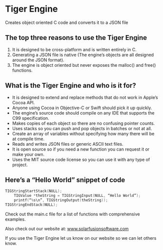 # Tiger Engine
Creates object oriented C code and converts it to a JSON file

## The top three reasons to use the Tiger Engine

1. It is designed to be cross-platform and is written entirely in C.
2. Generating a JSON file is native (The engine’s objects are all designed around the JSON format).
3. The engine is object oriented but never exposes the malloc() and free() functions.

## What is the Tiger Engine and who is it for?

* It is designed to extend and replace methods that do not work in Apple’s Cocoa API.
* Anyone using Cocoa in Objective-C or Swift should pick it up quickly.
* The engine’s source code should compile on any IDE that supports the C99 specification.
* Makes copies of each object so there are no confusing pointer counts.
* Uses stacks so you can push and pop objects in batches or not at all.
* Create an array of variables without specifying how many there will be at compile time.
* Reads and writes JSON files or generic ASCII text files.
* It is open source so if you need a new function you can request it or make your own.
* Uses the MIT source code license so you can use it with any type of project.

## Here’s a “Hello World” snippet of code

```c
TIGStringStartStack(NULL);
	TIGValue *theString = TIGStringInput(NULL, “Hello World”);
	printf(“%s\n”, TIGStringOutput(theString));
TIGStringEndStack(NULL);
```
Check out the main.c file for a list of functions with comprehensive examples.

Also check out our website at: www.solarfusionsoftware.com

If you use the Tiger Engine let us know on our website so we can let others know.
